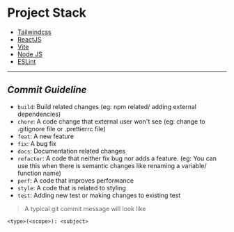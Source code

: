 # Project Stack

- [Tailwindcss](https://tailwindcss.com/docs/installation)  
- [ReactJS](https://react.dev/learn)
- [Vite](https://vitejs.dev/guide/)
- [Node JS](https://nodejs.org/en/docs)
- [ESLint](https://eslint.org/)

-----

## ***Commit Guideline***

- `build`: Build related changes (eg: npm related/ adding external dependencies)
- `chore`: A code change that external user won't see (eg: change to .gitignore file or .prettierrc file)
- `feat`: A new feature
- `fix`: A bug fix
- `docs`: Documentation related changes
- `refactor`: A code that neither fix bug nor adds a feature. (eg: You can use this when there is semantic changes like renaming a variable/ function name)
- `perf`: A code that improves performance
- `style`: A code that is related to styling
- `test`: Adding new test or making changes to existing test

> A typical git commit message will look like  

```
<type>(<scope>): <subject>
```
